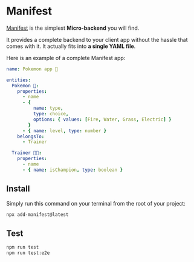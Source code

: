 # Manifest

[Manifest](https://manifest.build) is the simplest **Micro-backend** you will find.

It provides a complete backend to your client app without the hassle that comes with it. It actually fits into **a single YAML file**.

Here is an example of a complete Manifest app:

```yaml
name: Pokemon app 🐣

entities:
  Pokemon 🐉:
    properties:
      - name
      - {
          name: type,
          type: choice,
          options: { values: [Fire, Water, Grass, Electric] }
        }
      - { name: level, type: number }
    belongsTo:
      - Trainer

  Trainer 🧑‍🎤:
    properties:
      - name
      - { name: isChampion, type: boolean }
```

## Install

Simply run this command on your terminal from the root of your project:

```bash
npx add-manifest@latest
```

## Test

```bash
npm run test
npm run test:e2e
```
